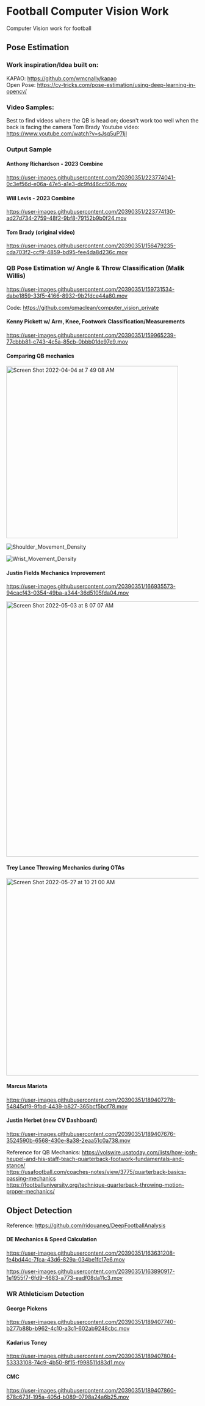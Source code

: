 # Football Computer Vision Work
Computer Vision work for football

## Pose Estimation

### Work inspiration/Idea built on:
KAPAO: https://github.com/wmcnally/kapao \
Open Pose: https://cv-tricks.com/pose-estimation/using-deep-learning-in-opencv/

### Video Samples:
Best to find videos where the QB is head on; doesn't work too well when the back is facing the camera
Tom Brady Youtube video: https://www.youtube.com/watch?v=sJsq5uP7IjI 

### Output Sample

#### Anthony Richardson - 2023 Combine

https://user-images.githubusercontent.com/20390351/223774041-0c3ef56d-e06a-47e5-a1e3-dc9fd46cc506.mov

#### Will Levis - 2023 Combine

https://user-images.githubusercontent.com/20390351/223774130-ad27d734-2759-48f2-9bf8-79152b9b0f24.mov

#### Tom Brady (original video)
https://user-images.githubusercontent.com/20390351/156479235-cda703f2-ccf9-4859-bd95-fee4da8d236c.mov

### QB Pose Estimation w/ Angle & Throw Classification (Malik Willis)
https://user-images.githubusercontent.com/20390351/159731534-dabe1859-33f5-4166-8932-9b2fdce44a80.mov

Code: https://github.com/qmaclean/computer_vision_private


#### Kenny Pickett w/ Arm, Knee, Footwork Classification/Measurements
https://user-images.githubusercontent.com/20390351/159965239-77cbbb81-c743-4c5a-85cb-0bbb01de97e9.mov

#### Comparing QB mechanics
<img width="450" alt="Screen Shot 2022-04-04 at 7 49 08 AM" src="https://user-images.githubusercontent.com/20390351/161604392-99a3b3fd-964e-4dc1-88f5-a14da7e03e5e.png">

![Shoulder_Movement_Density](https://user-images.githubusercontent.com/20390351/161604414-311807bb-b623-41b7-a479-9b1576dfa540.png)

![Wrist_Movement_Density](https://user-images.githubusercontent.com/20390351/161604442-47aa70d1-a9f3-4909-a342-b119da86fb47.png)

#### Justin Fields Mechanics Improvement

https://user-images.githubusercontent.com/20390351/166935573-94cacf43-0354-49ba-a344-36d5105fda04.mov

<img width="667" alt="Screen Shot 2022-05-03 at 8 07 07 AM" src="https://user-images.githubusercontent.com/20390351/166695386-d8232102-a529-49de-93fa-d79657820439.png">

#### Trey Lance Throwing Mechanics during OTAs


<img width="516" alt="Screen Shot 2022-05-27 at 10 21 00 AM" src="https://user-images.githubusercontent.com/20390351/171502673-083547ae-65f2-4951-a0e7-47332c50fdce.png">


#### Marcus Mariota
https://user-images.githubusercontent.com/20390351/189407278-54845df9-9fbd-4439-b827-365bcf5bcf78.mov

#### Justin Herbet (new CV Dashboard)

https://user-images.githubusercontent.com/20390351/189407676-3524590b-6568-430e-8a38-2eaa51c0a738.mov

Reference for QB Mechanics:
https://volswire.usatoday.com/lists/how-josh-heupel-and-his-staff-teach-quarterback-footwork-fundamentals-and-stance/ \
https://usafootball.com/coaches-notes/view/3775/quarterback-basics-passing-mechanics \
https://footballuniversity.org/technique-quarterback-throwing-motion-proper-mechanics/

## Object Detection
Reference: https://github.com/ridouaneg/DeepFootballAnalysis

#### DE Mechanics & Speed Calculation
https://user-images.githubusercontent.com/20390351/163631208-fe4bd44c-7fca-43d6-829a-034be1fc17e6.mov

https://user-images.githubusercontent.com/20390351/163890917-1e1955f7-6fd9-4683-a773-eadf08da11c3.mov


### WR Athleticism Detection

#### George Pickens
https://user-images.githubusercontent.com/20390351/189407740-b277b88b-b962-4c10-a3c1-602ab9248cbc.mov

#### Kadarius Toney
https://user-images.githubusercontent.com/20390351/189407804-53333108-74c9-4b50-8f15-f998511d83d1.mov

#### CMC

https://user-images.githubusercontent.com/20390351/189407860-678c673f-195a-405d-b089-0798a24a6b25.mov











